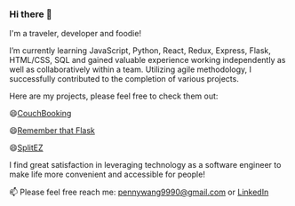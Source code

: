 ### Hi there 👋


I'm a traveler, developer and foodie!

I’m currently learning JavaScript, Python, React, Redux, Express, Flask, HTML/CSS, SQL and gained valuable experience working independently as well as collaboratively within a team. Utilizing agile methodology, I successfully contributed to the completion of various projects.

<!--   <img src="https://github.com/devicons/devicon/blob/master/icons/javascript/javascript-original.svg" title="JavaScript" alt="JavaScript" width="50" height="50"/>&nbsp;
  <img src="https://www.vectorlogo.zone/logos/python/python-icon.svg" title="Python" alt="Python" width="50" height="50"/>&nbsp;
  <img src="https://github.com/devicons/devicon/blob/master/icons/react/react-original-wordmark.svg" title="React" alt="React" width="50" height="50"/>&nbsp;
  <img src="https://github.com/devicons/devicon/blob/master/icons/redux/redux-original.svg" title="Redux" alt="Redux" width="50" height="50"/>&nbsp;
  <img src="https://github.com/devicons/devicon/blob/master/icons/nodejs/nodejs-original-wordmark.svg" title="Node" alt="Node" width="50" height="50"/>&nbsp;
  <img src="https://www.vectorlogo.zone/logos/expressjs/expressjs-ar21.svg" title="Express" alt="Express" width="50" height="50"/>&nbsp;
  <img src="https://github.com/devicons/devicon/blob/master/icons/html5/html5-plain-wordmark.svg" title="HTML" alt="HTML" width="50" height="50"/>&nbsp;
  <img src="https://github.com/devicons/devicon/blob/master/icons/css3/css3-plain-wordmark.svg" title="CSS" alt="CSS" width="50" height="50"/>&nbsp;
  <img src="https://www.vectorlogo.zone/logos/postgresql/postgresql-vertical.svg" title="PostgreSQL" alt="PostgreSQL" width="50" height="50"/>&nbsp;
  <img src="https://www.vectorlogo.zone/logos/sqlite/sqlite-ar21.svg" title="SQLite" alt="SQLite" width="50" height="50"/>&nbsp;
  <img src="https://github.com/devicons/devicon/blob/master/icons/vscode/vscode-original-wordmark.svg" title="VSCode" alt="VSCode" width="50" height="50"/>&nbsp; -->

Here are my projects, please feel free to check them out:

😄<a href="https://github.com/pennywangpw/CouchBooking">CouchBooking</a>

😄<a href="https://github.com/pennywangpw/RememberThatFlask">Remember that Flask</a>

😄<a href="https://github.com/pennywangpw/SplitEZ">SplitEZ</a>

I find great satisfaction in leveraging technology as a software engineer to make life more convenient and accessible for people!

📫 Please feel free reach me: pennywang9990@gmail.com or <a href="https://www.linkedin.com/in/yi-ping-penny-wang-40654114b/">LinkedIn</a>

<!--
**pennywangpw/pennywangpw** is a ✨ _special_ ✨ repository because its `README.md` (this file) appears on your GitHub profile.


